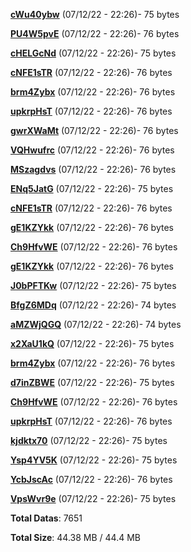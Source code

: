 [**cWu40ybw**](/data/cWu40ybw.txt) (07/12/22 - 22:26)- 75 bytes

[**PU4W5pvE**](/data/PU4W5pvE.txt) (07/12/22 - 22:26)- 76 bytes

[**cHELGcNd**](/data/cHELGcNd.txt) (07/12/22 - 22:26)- 75 bytes

[**cNFE1sTR**](/data/cNFE1sTR.txt) (07/12/22 - 22:26)- 76 bytes

[**brm4Zybx**](/data/brm4Zybx.txt) (07/12/22 - 22:26)- 76 bytes

[**upkrpHsT**](/data/upkrpHsT.txt) (07/12/22 - 22:26)- 76 bytes

[**gwrXWaMt**](/data/gwrXWaMt.txt) (07/12/22 - 22:26)- 76 bytes

[**VQHwufrc**](/data/VQHwufrc.txt) (07/12/22 - 22:26)- 76 bytes

[**MSzagdvs**](/data/MSzagdvs.txt) (07/12/22 - 22:26)- 76 bytes

[**ENq5JatG**](/data/ENq5JatG.txt) (07/12/22 - 22:26)- 75 bytes

[**cNFE1sTR**](/data/cNFE1sTR.txt) (07/12/22 - 22:26)- 76 bytes

[**gE1KZYkk**](/data/gE1KZYkk.txt) (07/12/22 - 22:26)- 76 bytes

[**Ch9HfvWE**](/data/Ch9HfvWE.txt) (07/12/22 - 22:26)- 76 bytes

[**gE1KZYkk**](/data/gE1KZYkk.txt) (07/12/22 - 22:26)- 76 bytes

[**J0bPFTKw**](/data/J0bPFTKw.txt) (07/12/22 - 22:26)- 75 bytes

[**BfgZ6MDq**](/data/BfgZ6MDq.txt) (07/12/22 - 22:26)- 74 bytes

[**aMZWjQGQ**](/data/aMZWjQGQ.txt) (07/12/22 - 22:26)- 74 bytes

[**x2XaU1kQ**](/data/x2XaU1kQ.txt) (07/12/22 - 22:26)- 75 bytes

[**brm4Zybx**](/data/brm4Zybx.txt) (07/12/22 - 22:26)- 76 bytes

[**d7inZBWE**](/data/d7inZBWE.txt) (07/12/22 - 22:26)- 75 bytes

[**Ch9HfvWE**](/data/Ch9HfvWE.txt) (07/12/22 - 22:26)- 76 bytes

[**upkrpHsT**](/data/upkrpHsT.txt) (07/12/22 - 22:26)- 76 bytes

[**kjdktx70**](/data/kjdktx70.txt) (07/12/22 - 22:26)- 75 bytes

[**Ysp4YV5K**](/data/Ysp4YV5K.txt) (07/12/22 - 22:26)- 75 bytes

[**YcbJscAc**](/data/YcbJscAc.txt) (07/12/22 - 22:26)- 76 bytes

[**VpsWvr9e**](/data/VpsWvr9e.txt) (07/12/22 - 22:26)- 75 bytes

**Total Datas**: 7651

**Total Size**: 44.38 MB / 44.4 MB